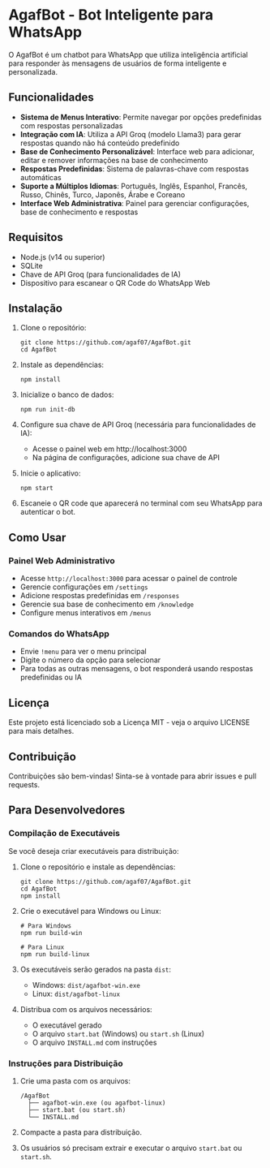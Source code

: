 # AgafBot - Bot Inteligente para WhatsApp

O AgafBot é um chatbot para WhatsApp que utiliza inteligência artificial para responder às mensagens de usuários de forma inteligente e personalizada.

## Funcionalidades

- **Sistema de Menus Interativo**: Permite navegar por opções predefinidas com respostas personalizadas
- **Integração com IA**: Utiliza a API Groq (modelo Llama3) para gerar respostas quando não há conteúdo predefinido
- **Base de Conhecimento Personalizável**: Interface web para adicionar, editar e remover informações na base de conhecimento
- **Respostas Predefinidas**: Sistema de palavras-chave com respostas automáticas
- **Suporte a Múltiplos Idiomas**: Português, Inglês, Espanhol, Francês, Russo, Chinês, Turco, Japonês, Árabe e Coreano
- **Interface Web Administrativa**: Painel para gerenciar configurações, base de conhecimento e respostas

## Requisitos

- Node.js (v14 ou superior)
- SQLite
- Chave de API Groq (para funcionalidades de IA)
- Dispositivo para escanear o QR Code do WhatsApp Web

## Instalação

1. Clone o repositório:
   ```
   git clone https://github.com/agaf07/AgafBot.git
   cd AgafBot
   ```

2. Instale as dependências:
   ```
   npm install
   ```

3. Inicialize o banco de dados:
   ```
   npm run init-db
   ```

4. Configure sua chave de API Groq (necessária para funcionalidades de IA):
   - Acesse o painel web em http://localhost:3000
   - Na página de configurações, adicione sua chave de API

5. Inicie o aplicativo:
   ```
   npm start
   ```

6. Escaneie o QR code que aparecerá no terminal com seu WhatsApp para autenticar o bot.

## Como Usar

### Painel Web Administrativo
- Acesse `http://localhost:3000` para acessar o painel de controle
- Gerencie configurações em `/settings`
- Adicione respostas predefinidas em `/responses`
- Gerencie sua base de conhecimento em `/knowledge`
- Configure menus interativos em `/menus`

### Comandos do WhatsApp
- Envie `!menu` para ver o menu principal
- Digite o número da opção para selecionar
- Para todas as outras mensagens, o bot responderá usando respostas predefinidas ou IA

## Licença

Este projeto está licenciado sob a Licença MIT - veja o arquivo LICENSE para mais detalhes.

## Contribuição

Contribuições são bem-vindas! Sinta-se à vontade para abrir issues e pull requests.

## Para Desenvolvedores

### Compilação de Executáveis

Se você deseja criar executáveis para distribuição:

1. Clone o repositório e instale as dependências:
   ```
   git clone https://github.com/agaf07/AgafBot.git
   cd AgafBot
   npm install
   ```

2. Crie o executável para Windows ou Linux:
   ```
   # Para Windows
   npm run build-win
   
   # Para Linux
   npm run build-linux
   ```

3. Os executáveis serão gerados na pasta `dist`:
   - Windows: `dist/agafbot-win.exe`
   - Linux: `dist/agafbot-linux`

4. Distribua com os arquivos necessários:
   - O executável gerado
   - O arquivo `start.bat` (Windows) ou `start.sh` (Linux)
   - O arquivo `INSTALL.md` com instruções

### Instruções para Distribuição

1. Crie uma pasta com os arquivos:
   ```
   /AgafBot
     ├── agafbot-win.exe (ou agafbot-linux)
     ├── start.bat (ou start.sh)
     └── INSTALL.md
   ```

2. Compacte a pasta para distribuição.
3. Os usuários só precisam extrair e executar o arquivo `start.bat` ou `start.sh`.
